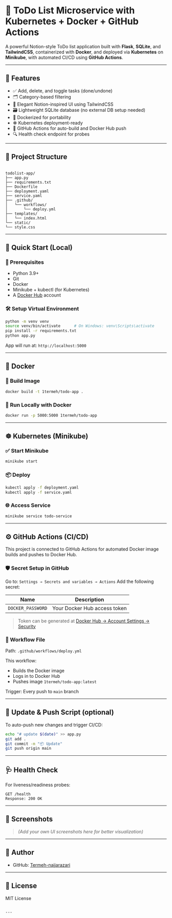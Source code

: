 # 📝 ToDo List Microservice with Kubernetes + Docker + GitHub Actions

A powerful Notion-style ToDo list application built with **Flask**, **SQLite**, and **TailwindCSS**, containerized with **Docker**, and deployed via **Kubernetes** on **Minikube**, with automated CI/CD using **GitHub Actions**.

---

## 🌟 Features

- ✅ Add, delete, and toggle tasks (done/undone)
- 🗂️ Category-based filtering
- 🎨 Elegant Notion-inspired UI using TailwindCSS
- 🗃️ Lightweight SQLite database (no external DB setup needed)
- 🐳 Dockerized for portability
- ☸️ Kubernetes deployment-ready
- 🔁 GitHub Actions for auto-build and Docker Hub push
- 🔍 Health check endpoint for probes

---

## 📁 Project Structure

```

todolist-app/
├── app.py
├── requirements.txt
├── Dockerfile
├── deployment.yaml
├── service.yaml
├── .github/
│   └── workflows/
│       └── deploy.yml
├── templates/
│   └── index.html
└── static/
└── style.css

````

---

## 🚀 Quick Start (Local)

### 🔧 Prerequisites

- Python 3.9+
- Git
- Docker
- Minikube + kubectl (for Kubernetes)
- A [Docker Hub](https://hub.docker.com) account

### 🛠️ Setup Virtual Environment

```bash
python -m venv venv
source venv/bin/activate      # On Windows: venv\Scripts\activate
pip install -r requirements.txt
python app.py
````

App will run at: `http://localhost:5000`

---

## 🐳 Docker

### 🔨 Build Image

```bash
docker build -t 1termeh/todo-app .
```

### 🧪 Run Locally with Docker

```bash
docker run -p 5000:5000 1termeh/todo-app
```

---

## ☸️ Kubernetes (Minikube)

### ✅ Start Minikube

```bash
minikube start
```

### 📦 Deploy

```bash
kubectl apply -f deployment.yaml
kubectl apply -f service.yaml
```

### 🌐 Access Service

```bash
minikube service todo-service
```

---

## ⚙️ GitHub Actions (CI/CD)

This project is connected to GitHub Actions for automated Docker image builds and pushes to Docker Hub.

### 🛡️ Secret Setup in GitHub

Go to: `Settings → Secrets and variables → Actions`
Add the following secret:

| Name              | Description                  |
| ----------------- | ---------------------------- |
| `DOCKER_PASSWORD` | Your Docker Hub access token |

> Token can be generated at [Docker Hub → Account Settings → Security](https://hub.docker.com/settings/security)

### 🧾 Workflow File

Path: `.github/workflows/deploy.yml`

This workflow:

* Builds the Docker image
* Logs in to Docker Hub
* Pushes image `1termeh/todo-app:latest`

Trigger: Every push to `main` branch

---

## 🔁 Update & Push Script (optional)

To auto-push new changes and trigger CI/CD:

```bash
echo "# update $(date)" >> app.py
git add .
git commit -m "📦 Update"
git push origin main
```

---

## 🩺 Health Check

For liveness/readiness probes:

```http
GET /health
Response: 200 OK
```

---

## 📸 Screenshots

> *(Add your own UI screenshots here for better visualization)*

---

## 👤 Author

* GitHub: [Termeh-najjarazari](https://github.com/Termeh-najjarazari)

---

## 📃 License

MIT License

```

---


```
